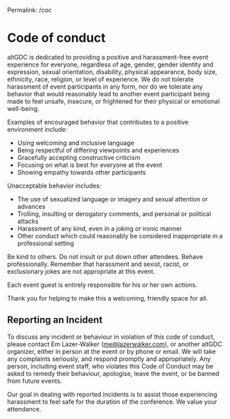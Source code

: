 Permalink: /coc

# Code of conduct

altGDC is dedicated to providing a positive and harassment-free event experience for everyone, regardless of age, gender, gender identity and expression, sexual orientation, disability, physical appearance, body size, ethnicity, race, religion, or level of experience. We do not tolerate harassment of event participants in any form, nor do we tolerate any behavior that would reasonably lead to another event participant being made to feel unsafe, insecure, or frightened for their physical or emotional well-being.

Examples of encouraged behavior that contributes to a positive environment include:

- Using welcoming and inclusive language
- Being respectful of differing viewpoints and experiences
- Gracefully accepting constructive criticism
- Focusing on what is best for everyone at the event
- Showing empathy towards other participants

Unacceptable behavior includes:

- The use of sexualized language or imagery and sexual attention or advances
- Trolling, insulting or derogatory comments, and personal or political attacks
- Harassment of any kind, even in a joking or ironic manner
- Other conduct which could reasonably be considered inappropriate in a professional setting

Be kind to others. Do not insult or put down other attendees. Behave professionally. Remember that harassment and sexist, racist, or exclusionary jokes are not appropriate at this event.

Each event guest is entirely responsible for his or her own actions.

Thank you for helping to make this a welcoming, friendly space for all.

## Reporting an Incident

To discuss any incident or behaviour in violation of this code of conduct, please contact Em Lazer-Walker (me@lazerwalker.com), or another altGDC organizer, either in person at the event or by phone or email. We will take any complaints seriously, and respond promptly and appropriately. Any person, including event staff, who violates this Code of Conduct may be asked to remedy their behaviour, apologise, leave the event, or be banned from future events.

Our goal in dealing with reported incidents is to assist those experiencing harassment to feel safe for the duration of the conference. We value your attendance.
